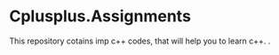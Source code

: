 # Cplusplus.Assignments
 This repository cotains imp c++ codes, that will help you to learn c++. . 
